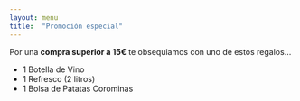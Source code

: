 ```yaml
---
layout: menu
title:  "Promoción especial"
---
```

Por una **compra superior a 15€** te obsequiamos con uno de estos regalos…

* 1 Botella de Vino
* 1 Refresco (2 litros)
* 1 Bolsa de Patatas Corominas
